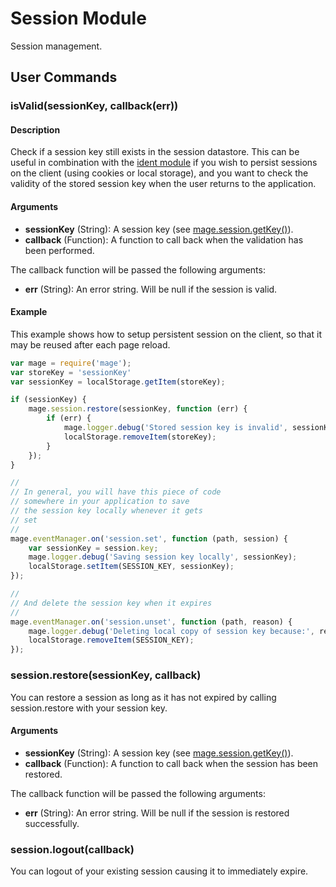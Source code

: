 Session Module
==============

Session management.

User Commands
--------------

### isValid(sessionKey, callback(err))

#### Description

Check if a session key still exists in the session datastore. This can be useful in combination
with the [ident module](../ident) if you wish to persist sessions on the client (using cookies or
local storage), and you want to check the validity of the stored session key when the user returns
to the application.

#### Arguments

* **sessionKey** (String): A session key (see [mage.session.getKey()](./client.js#L35)).
* **callback** (Function): A function to call back when the validation has been performed.

The callback function will be passed the following arguments:

* **err** (String): An error string. Will be null if the session is valid.

#### Example

This example shows how to setup persistent session
on the client, so that it may be reused after each
page reload.

```javascript
var mage = require('mage');
var storeKey = 'sessionKey'
var sessionKey = localStorage.getItem(storeKey);

if (sessionKey) {
	mage.session.restore(sessionKey, function (err) {
		if (err) {
			mage.logger.debug('Stored session key is invalid', sessionKey);
			localStorage.removeItem(storeKey);
		}
	});
}

//
// In general, you will have this piece of code
// somewhere in your application to save
// the session key locally whenever it gets
// set
//
mage.eventManager.on('session.set', function (path, session) {
	var sessionKey = session.key;
	mage.logger.debug('Saving session key locally', sessionKey);
	localStorage.setItem(SESSION_KEY, sessionKey);
});

//
// And delete the session key when it expires
//
mage.eventManager.on('session.unset', function (path, reason) {
	mage.logger.debug('Deleting local copy of session key because:', reason);
	localStorage.removeItem(SESSION_KEY);
});
```

### session.restore(sessionKey, callback)

You can restore a session as long as it has not expired by calling session.restore with your
session key.

#### Arguments

* **sessionKey** (String): A session key (see [mage.session.getKey()](./client.js#L35)).
* **callback** (Function): A function to call back when the session has been restored.

The callback function will be passed the following arguments:

* **err** (String): An error string. Will be null if the session is restored successfully.

### session.logout(callback)

You can logout of your existing session causing it to immediately expire.
